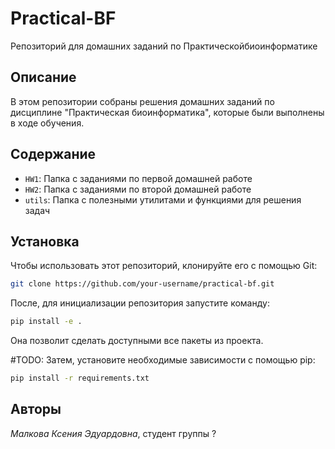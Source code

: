**Practical-BF**
================

Репозиторий для домашних заданий по Практическойбиоинформатике

**Описание**
------------

В этом репозитории собраны решения домашних заданий по дисциплине "Практическая биоинформатика", которые были выполнены в ходе обучения.

**Содержание**
-------------

* `HW1`: Папка с заданиями по первой домашней работе
* `HW2`: Папка с заданиями по второй домашней работе
* `utils`: Папка с полезными утилитами и функциями для решения задач

**Установка**
------------

Чтобы использовать этот репозиторий, клонируйте его с помощью Git:
```bash
git clone https://github.com/your-username/practical-bf.git
```

После, для инициализации репозитория запустите команду:

```bash
pip install -e .
```

Она позволит сделать доступными все пакеты из проекта.

#TODO:
Затем, установите необходимые зависимости с помощью pip:
```bash
pip install -r requirements.txt
```


**Авторы**
----------
*Малкова Ксения Эдуардовна*, студент группы ?